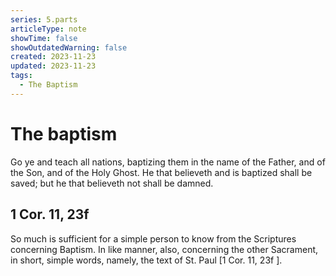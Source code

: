 ```yaml
---
series: 5.parts
articleType: note
showTime: false
showOutdatedWarning: false
created: 2023-11-23
updated: 2023-11-23
tags:
  - The Baptism
---
```


# The baptism
Go ye and teach all nations, baptizing them in the name of the Father, and of the Son, and of the Holy Ghost. He that believeth and is baptized shall be saved; but he that believeth not shall be damned.

## 1 Cor. 11, 23f
So much is sufficient for a simple person to know from the Scriptures concerning Baptism. In like manner, also, concerning the other Sacrament, in short, simple words, namely, the text of St. Paul [1 Cor. 11, 23f ].

<!-- 
Made by laywer Kyrie Eleison 2023.
-->